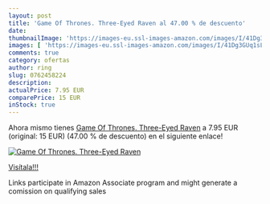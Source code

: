 ```yaml
---
layout: post
title: 'Game Of Thrones. Three-Eyed Raven al 47.00 % de descuento'
date: 
thumbnailImage: 'https://images-eu.ssl-images-amazon.com/images/I/41Dg3GUq1sL._SL200_.jpg'
images: [ 'https://images-eu.ssl-images-amazon.com/images/I/41Dg3GUq1sL._SL200_.jpg' ]
comments: true
category: ofertas
author: ring
slug: 0762458224
description:
actualPrice: 7.95 EUR
comparePrice: 15 EUR
inStock: true
---
```


Ahora mismo tienes [Game Of Thrones. Three-Eyed Raven](https://www.amazon.es/dp/0762458224/?tag=tolees-21) a 7.95 EUR (original: 15 EUR) (47.00 %  de descuento) en el siguiente enlace!

[![Game Of Thrones. Three-Eyed Raven](https://images-eu.ssl-images-amazon.com/images/I/41Dg3GUq1sL._SL200_.jpg)](https://www.amazon.es/dp/0762458224/?tag=tolees-21)

[Visítala!!!](https://www.amazon.es/dp/0762458224/?tag=tolees-21)

Links participate in Amazon Associate program and might generate a comission on qualifying sales
